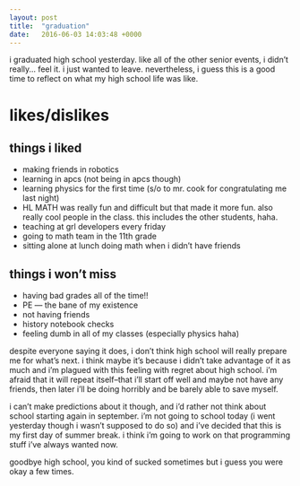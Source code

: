 ```yaml
---
layout: post
title:  "graduation"
date:   2016-06-03 14:03:48 +0000
---
```

i graduated high school yesterday. like all of the other senior events, i didn’t really… feel it. i just wanted to leave. nevertheless, i guess this is a good time to reflect on what my high school life was like.

# likes/dislikes
## things i liked

- making friends in robotics
- learning in apcs (not being in apcs though)
- learning physics for the first time (s/o to mr. cook for congratulating me last night)
- HL MATH was really fun and difficult but that made it more fun. also really cool people in the class. this includes the other students, haha.
- teaching at grl developers every friday
- going to math team in the 11th grade
- sitting alone at lunch doing math when i didn’t have friends

## things i won’t miss

- having bad grades all of the time!!
- PE — the bane of my existence
- not having friends
- history notebook checks
- feeling dumb in all of my classes (especially physics haha)

despite everyone saying it does, i don’t think high school will really prepare me for what’s next. i think maybe it’s because i didn’t take advantage of it as much and i’m plagued with this feeling with regret about high school. i’m afraid that it will repeat itself–that i’ll start off well and maybe not have any friends, then later i’ll be doing horribly and be barely able to save myself.

i can’t make predictions about it though, and i’d rather not think about school starting again in september. i’m not going to school today (i went yesterday though i wasn’t supposed to do so) and i’ve decided that this is my first day of summer break. i think i’m going to work on that programming stuff i’ve always wanted now.

goodbye high school, you kind of sucked sometimes but i guess you were okay a few times.

